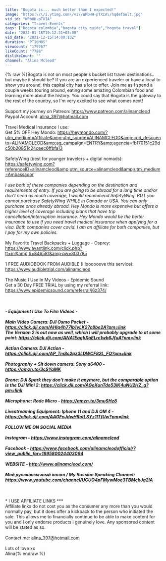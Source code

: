 ```yaml
---
title: "Bogota is... much better than I expected!"
image: "https:\/\/i.ytimg.com\/vi\/WPbHH-pTXIA\/hqdefault.jpg"
vid_id: "WPbHH-pTXIA"
categories: "Travel-Events"
tags: ["bogota colombia","bogota city guide","bogota travel"]
date: "2022-01-18T19:12:31+03:00"
vid_date: "2021-12-15T14:00:13Z"
duration: "PT16M8S"
viewcount: "179767"
likeCount: "7788"
dislikeCount: ""
channel: "Alina Mcleod"
---
```

{% raw %}Bogota is not on most people's bucket list travel destinations.. but maybe it should be? If you are an experienced traveler or have a local to show you around, this capital city has a lot to offer. Join me as I spend a couple weeks touring around, eating some amazing Colombian food and learning more about the history. You could say that Bogota is the gateway to the rest of the country, so I'm very excited to see what comes next!<br /><br />Support my journey on Patreon: <a rel="nofollow" target="blank" href="https://www.patreon.com/alinamcleod">https://www.patreon.com/alinamcleod</a><br />Paypal Account: alina_397@hotmail.com<br /><br />Travel Medical Insurance I use:<br />Get 5% OFF Hey Mondo: <a rel="nofollow" target="blank" href="https://heymondo.com/?utm_medium=Affiliate&amp;utm_source=ALINAMCLEOD&amp;cod_descuento=ALINAMCLEOD&amp;ag_campaign=ENTRY&amp;agencia=fb170151c29dc50b20851c24ceec6ffbfa13">https://heymondo.com/?utm_medium=Affiliate&amp;utm_source=ALINAMCLEOD&amp;cod_descuento=ALINAMCLEOD&amp;ag_campaign=ENTRY&amp;agencia=fb170151c29dc50b20851c24ceec6ffbfa13</a><br /><br />SafetyWing (best for younger travelers + digital nomads): <a rel="nofollow" target="blank" href="https://safetywing.com?referenceID=alinamcleod&amp;utm_source=alinamcleod&amp;utm_medium=Ambassador">https://safetywing.com?referenceID=alinamcleod&amp;utm_source=alinamcleod&amp;utm_medium=Ambassador</a><br /><br />*I use both of these companies depending on the destination and requirements of entry. If you are going to be abroad for a long time and/or don't need as much coverage, I would recommend SafetyWing. BUT you cannot purchase SafetyWing WHILE in Canada or USA. You can only purchase once already abroad. Hey Mondo is more expensive but offers a higher level of coverage including plans that have trip cancellation/interruption insurance. Hey Mondo would be the better insurance to use if you need travel medical insurance when applying for a visa. Both companies cover covid. I am an affiliate for both companies, but I pay for my own policies.*<br /><br />My Favorite Travel Backpacks + Luggage - Osprey: <a rel="nofollow" target="blank" href="https://www.avantlink.com/click.php?tt=ml&amp;ti=846581&amp;pw=303785">https://www.avantlink.com/click.php?tt=ml&amp;ti=846581&amp;pw=303785</a><br /><br />1 FREE AUDIOBOOK FROM AUDIBLE (I loooooove this service): <a rel="nofollow" target="blank" href="https://www.audibletrial.com/alinamcleod">https://www.audibletrial.com/alinamcleod</a><br /><br />The Music I Use In My Videos - Epidemic Sound<br />Get a 30 Day FREE TRIAL by using my referral link: <a rel="nofollow" target="blank" href="https://www.epidemicsound.com/referral/j6z374/">https://www.epidemicsound.com/referral/j6z374/</a><br /><br />**************************************************************<br /><br />- Equipment I Use To Film Videos -<br /><br />Main Video Camera: DJI Osmo Pocket - <a rel="nofollow" target="blank" href="https://click.dji.com/AHIq4h77lb1vLK27c8be2A?pm=link">https://click.dji.com/AHIq4h77lb1vLK27c8be2A?pm=link</a><br />*The Version 2 is out now as well, which I will probably upgrade to at some point: <a rel="nofollow" target="blank" href="https://click.dji.com/ANA1EaqbXqELrc1wb6JfuA?pm=link">https://click.dji.com/ANA1EaqbXqELrc1wb6JfuA?pm=link</a><br /><br />Action Camera: DJI Action - <a rel="nofollow" target="blank" href="https://click.dji.com/AP_Tm8c2qz3LDWCF82L_FQ?pm=link">https://click.dji.com/AP_Tm8c2qz3LDWCF82L_FQ?pm=link</a><br /><br />Photography + Sit down camera: Sony a6400 - <a rel="nofollow" target="blank" href="https://amzn.to/3cSYaMK">https://amzn.to/3cSYaMK</a><br /><br />Drone: DJI Spark *they don't make it anymore, but the comparable option is the DJI Mini 2: <a rel="nofollow" target="blank" href="https://click.dji.com/AGoXunTdo53IK4uNU2HZ_g?pm=link">https://click.dji.com/AGoXunTdo53IK4uNU2HZ_g?pm=link</a><br /><br />Microphone: Rode Micro - <a rel="nofollow" target="blank" href="https://amzn.to/3muSHz8">https://amzn.to/3muSHz8</a><br /><br />Livestreaming Equipment: Iphone 11 and DJI OM 4 - <a rel="nofollow" target="blank" href="https://click.dji.com/AAGFnJdwHRotLSYz1ITfUw?pm=link">https://click.dji.com/AAGFnJdwHRotLSYz1ITfUw?pm=link</a><br /><br />*** FOLLOW ME ON SOCIAL MEDIA ***<br /><br />Instagram - <a rel="nofollow" target="blank" href="https://www.instagram.com/alinamcleod">https://www.instagram.com/alinamcleod</a><br /><br />Facebook - <a rel="nofollow" target="blank" href="https://www.facebook.com/alinamcleodofficial/?view_public_for=189580024403094">https://www.facebook.com/alinamcleodofficial/?view_public_for=189580024403094</a><br /><br />WEBSITE - <a rel="nofollow" target="blank" href="http://www.alinamcleod.com/">http://www.alinamcleod.com/</a><br /><br />Мой русскоязычный канал / My Russian Speaking Channel: <a rel="nofollow" target="blank" href="https://www.youtube.com/channel/UCUO4pFMywMoe3TBMcbJq2IA">https://www.youtube.com/channel/UCUO4pFMywMoe3TBMcbJq2IA</a><br /><br />**************************************************************<br /><br />*** I USE AFFILIATE LINKS ***<br />Affiliate links do not cost you as the consumer any more than you would normally pay, but it does offer a kickback to the person who initiated the sale. This allows me to financially continue to be able to make content for you and I only endorse products I genuinely love. Any sponsored content will be stated as so.<br /><br />Contact me: alina_397@hotmail.com<br /><br />Lots of love xx<br />Alina{% endraw %}

